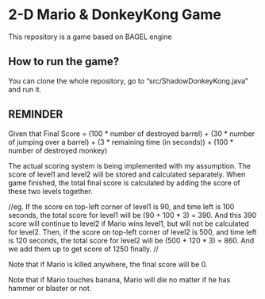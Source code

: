 # 2-D Mario & DonkeyKong Game
This repository is a game based on BAGEL engine
## How to run the game?
You can clone the whole repository, go to “src/ShadowDonkeyKong.java” and run it.





## REMINDER
Given that Final Score = (100 * number of destroyed barrel) + (30 * number of jumping over a barrel) + (3 * remaining time (in seconds)) + (100 * number of destroyed monkey)

The actual scoring system is being implemented with my assumption.
The score of level1 and level2 will be stored and calculated separately.
When game finished, the total final score is calculated by adding the score of these two 
levels together. 

//eg. If the score on top-left corner of level1 is 90, and time left is 100 seconds, the total score for level1 will be
(90 + 100 * 3) = 390. And this 390 score will continue to level2 if Mario wins level1, but will not be calculated for level2. Then, if the score on top-left corner of level2 is 500, and time
left is 120 seconds, the total score for level2 will be
(500 + 120 * 3) = 860. And we add them up to get score of 1250 finally. //

Note that if Mario is killed anywhere, the final score will be 0.

Note that if Mario touches banana, Mario will die no matter if he has hammer or blaster or not.
